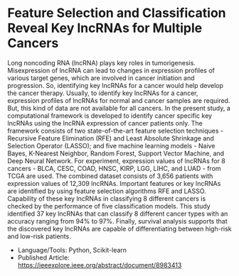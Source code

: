 # Feature Selection and Classification Reveal Key lncRNAs for Multiple Cancers 
Long noncoding RNA (lncRNA) plays key roles in tumorigenesis. Misexpression of lncRNA can lead to changes in expression profiles of various target genes, which are involved in cancer initiation and progression. So, identifying key lncRNAs for a cancer would help develop the cancer therapy. Usually, to identify key lncRNAs for a cancer, expression profiles of lncRNAs for normal and cancer samples are required. But, this kind of data are not available for all cancers. In the present study, a computational framework is developed to identify cancer specific key lncRNAs using the lncRNA expression of cancer patients only. The framework consists of two state-of-the-art feature selection techniques - Recursive Feature Elimination (RFE) and Least Absolute Shrinkage and Selection Operator (LASSO); and five machine learning models - Naive Bayes, K-Nearest Neighbor, Random Forest, Support Vector Machine, and Deep Neural Network. For experiment, expression values of lncRNAs for 8 cancers - BLCA, CESC, COAD, HNSC, KIRP, LGG, LIHC, and LUAD - from TCGA are used. The combined dataset consists of 3,656 patients with expression values of 12,309 lncRNAs. Important features or key lncRNAs are identified by using feature selection algorithms RFE and LASSO. Capability of these key lncRNAs in classifying 8 different cancers is checked by the performance of five classification models. This study identified 37 key lncRNAs that can classify 8 different cancer types with an accuracy ranging from 94% to 97%. Finally, survival analysis supports that the discovered key lncRNAs are capable of differentiating between high-risk and low-risk patients. 

* Language/Tools: Python, Scikit-learn
* Published Article: https://ieeexplore.ieee.org/abstract/document/8983413 
